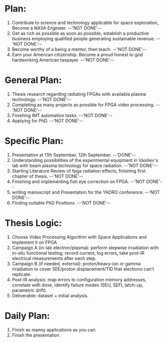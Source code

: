 # Plan:
1) Contribute to science and technology applicable for space exploration, Become a NASA Engineer. --'NOT DONE'--
2) Get as rich as possible as soon as possible, establish a productive business employing qualified people generating sustainable revenue. --'NOT DONE'--
3) Become worthy of a being a mentor, then teach. --'NOT DONE'--
4) Earn your American citizenship. Become a proud honest to god hardworking American taxpayer. --'NOT DONE'--

# General Plan: 
1) Thesis research regarding radiating FPGAs with available plasma technology. --'NOT DONE'--
2) Completing as many projects as possible for FPGA video processing. --'NOT DONE'--
3) Finishing IMT automation tasks. --'NOT DONE'--
4) Applying for PhD. --'NOT DONE'--

# Specific Plan: 
1) Presentation at 11th September, 12th September. --'DONE'--  
2) Understanding possibilities of the experimental equipment in Vasiliev's lab with beam plasma technology for space radiation. --'NOT DONE'--
3) Starting Literature Review of fpga radiation effects, finishing first chapter of thesis. --'NOT DONE'--
4) Finishing and implementing fish eye correction on FPGA. --'NOT DONE'--
5) writing manuscript and Presentation for the YADRO conference. --'NOT DONE'--
6) Finding suitable PhD Positions. --'NOT DONE'--



# Thesis Logic: 
1) Choose Video Processing Algorithm with Space Applications and Implement it on FPGA
2) Campaign A (in-lab electron/plasma): perform stepwise irradiation with in-situ functional testing; record current, log errors, take post-IR electrical measurements after each step.
3) Campaign B (if needed, external): proton/heavy-ion or gamma irradiation to cover SEE/proton displacement/TID that electrons can’t replicate.
4) Post-IR analysis: map errors to configuration memory addresses, correlate with dose, identify failure modes (SEU, SEFI, latch-up, parametric drift).
5) Deliverable: dataset + initial analysis.


# Daily Plan: 
1) Finish as manny applications as you can. 
2) Finish the presentation.

